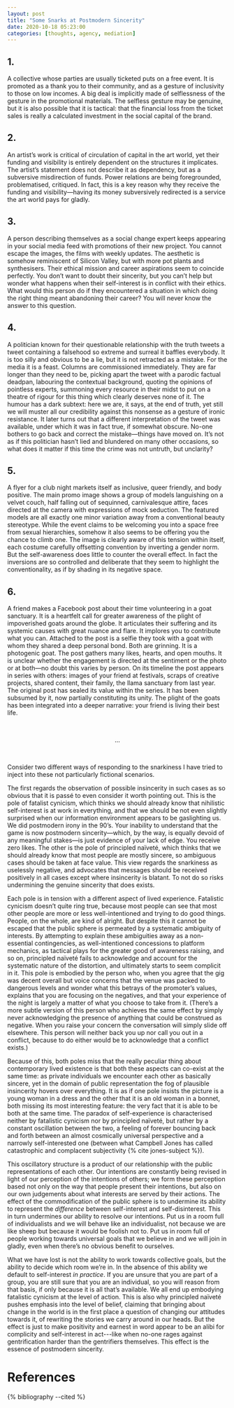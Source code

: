 ```yaml
---
layout: post
title: "Some Snarks at Postmodern Sincerity"
date: 2020-10-18 05:23:00
categories: [thoughts, agency, mediation]
---
```


## 1.

A collective whose parties are usually ticketed puts on a free event. It is promoted as a thank you to their community, and as a gesture of inclusivity to those on low incomes. A big deal is implicitly made of selflessness of the gesture in the promotional materials. The selfless gesture may be genuine, but it is also possible that it is tactical: that the financial loss from the ticket sales is really a calculated investment in the social capital of the brand.

<!--more-->

## 2.

An artist’s work is critical of circulation of capital in the art world, yet their funding and visibility is entirely dependent on the structures it implicates. The artist’s statement does not describe it as dependency, but as a subversive misdirection of funds. Power relations are being foregrounded, problematised, critiqued. In fact, this is a key reason why they receive the funding and visibility—having its money subversively redirected is a service the art world pays for gladly.

## 3.

A person describing themselves as a social change expert keeps appearing in your social media feed with promotions of their new project. You cannot escape the images, the films with weekly updates. The aesthetic is somehow reminiscent of Silicon Valley, but with more pot plants and synthesisers. Their ethical mission and career aspirations seem to coincide perfectly. You don’t want to doubt their sincerity, but you can’t help but wonder what happens when their self-interest is in conflict with their ethics. What would this person do if they encountered a situation in which doing the right thing meant abandoning their career? You will never know the answer to this question.

## 4.

A politician known for their questionable relationship with the truth tweets a tweet containing a falsehood so extreme and surreal it baffles everybody. It is too silly and obvious to be a lie, but it is not retracted as a mistake. For the media it is a feast. Columns are commissioned immediately. They are far longer than they need to be, picking apart the tweet with a parodic factual deadpan, labouring the contextual background, quoting the opinions of pointless experts, summoning every resource in their midst to put on a theatre of rigour for this thing which clearly deserves none of it. The humour has a dark subtext: here we are, it says, at the end of truth, yet still we will muster all our credibility against this nonsense as a gesture of ironic resistance. It later turns out that a different interpretation of the tweet was available, under which it was in fact true, if somewhat obscure. No-one bothers to go back and correct the mistake—things have moved on. It’s not as if this politician hasn’t lied and blundered on many other occasions, so what does it matter if this time the crime was not untruth, but unclarity?

## 5.

A flyer for a club night markets itself as inclusive, queer friendly, and body positive. The main promo image shows a group of models languishing on a velvet couch, half falling out of sequinned, carnivalesque attire, faces directed at the camera with expressions of mock seduction. The featured models are all exactly one minor variation away from a conventional beauty stereotype. While the event claims to be welcoming you into a space free from sexual hierarchies, somehow it also seems to be offering you the chance to climb one. The image is clearly aware of this tension within itself, each costume carefully offsetting convention by inverting a gender norm. But the self-awareness does little to counter the overall effect. In fact the inversions are so controlled and deliberate that they seem to highlight the conventionality, as if by shading in its negative space.

## 6.

A friend makes a Facebook post about their time volunteering in a goat sanctuary. It is a heartfelt call for greater awareness of the plight of impoverished goats around the globe. It articulates their suffering and its systemic causes with great nuance and flare. It implores you to contribute what you can. Attached to the post is a selfie they took with a goat with whom they shared a deep personal bond. Both are grinning. It is a photogenic goat. The post gathers many likes, hearts, and open mouths. It is unclear whether the engagement is directed at the sentiment or the photo or at both—no doubt this varies by person. On its timeline the post appears in series with others: images of your friend at festivals, scraps of creative projects, shared content, their family, the llama sanctuary from last year. The original post has sealed its value within the series. It has been subsumed by it, now partially constituting its unity. The plight of the goats has been integrated into a deeper narrative: your friend is living their best life.

<br />
<p style="text-align: center;">...</p>
<br />
<!-- <br /> -->

Consider two different ways of responding to the snarkiness I have tried to inject into these not particularly fictional scenarios.

The first regards the observation of possible insincerity in such cases as so obvious that it is passé to even consider it worth pointing out. This is the pole of fatalist cynicism, which thinks we should already know that nihilistic self-interest is at work in everything, and that we should be not even slightly surprised when our information environment appears to be gaslighting us. We did postmodern irony in the 90’s. Your inability to understand that the game is now postmodern sincerity—which, by the way, is equally devoid of any meaningful stakes—is just evidence of your lack of edge. You receive zero likes. The other is the pole of principled naïveté, which thinks that we should already know that most people are mostly sincere, so ambiguous cases should be taken at face value. This view regards the snarkiness as uselessly negative, and advocates that messages should be received positively in all cases except where insincerity is blatant. To not do so risks undermining the genuine sincerity that does exists.

Each pole is in tension with a different aspect of lived experience. Fatalistic cynicism doesn’t quite ring true, because most people can see that most other people are more or less well-intentioned and trying to do good things. People, on the whole, are kind of alright. But despite this it cannot be escaped that the public sphere is permeated by a systematic ambiguity of interests. By attempting to explain these ambiguities away as a non-essential contingencies, as well-intentioned concessions to platform mechanics, as tactical plays for the greater good of awareness raising, and so on, principled naïveté fails to acknowledge and account for the systematic nature of the distortion, and ultimately starts to seem complicit in it. This pole is embodied by the person who, when you agree that the gig was decent overall but voice concerns that the venue was packed to dangerous levels and wonder what this betrays of the promoter’s values, explains that you are focusing on the negatives, and that your experience of the night is largely a matter of what you choose to take from it. (There’s a more subtle version of this person who achieves the same effect by simply never acknowledging the presence of anything that could be construed as negative. When you raise your concern the conversation will simply slide off elsewhere. This person will neither back you up nor call you out in a conflict, because to do either would be to acknowledge that a conflict exists.)

Because of this, both poles miss that the really peculiar thing about contemporary lived existence is that both these aspects can co-exist at the same time: as private individuals we encounter each other as basically sincere, yet in the domain of public representation the fog of plausible insincerity hovers over everything. It is as if one pole insists the picture is a young woman in a dress and the other that it is an old woman in a bonnet, both missing its most interesting feature: the very fact that it is able to be both at the same time. The paradox of self-experience is characterised neither by fatalistic cynicism nor by principled naïveté, but rather by a constant oscillation between the two, a feeling of forever bouncing back and forth between an almost cosmically universal perspective and a narrowly self-interested one (between what Campbell Jones has called catastrophic and complacent subjectivity {% cite jones-subject %}).

This oscillatory structure is a product of our relationship with the public representations of each other. Our intentions are constantly being revised in light of our perception of the intentions of others; we form these perception based not only on the way that people present their intentions, but also on our own judgements about what interests are served by their actions. The effect of the commodification of the public sphere is to undermine its ability to represent the _difference_ between self-interest and self-disinterest. This in turn undermines our ability to resolve our intentions. Put us in a room full of individualists and we will behave like an individualist, not because we are like sheep but because it would be foolish not to. Put us in room full of people working towards universal goals that we believe in and we will join in gladly, even when there’s no obvious benefit to ourselves.

What we have lost is not the ability to work towards collective goals, but the ability to decide which room we’re in. In the absence of this ability we default to self-interest _in practice_. If you are unsure that you are part of a group, you are still sure that you are an individual, so you will reason from that basis, if only because it is all that’s available. We all end up embodying fatalistic cynicism at the level of action. This is also why principled naïveté pushes emphasis into the level of belief, claiming that bringing about change in the world is in the first place a question of changing our attitudes towards it, of rewriting the stories we carry around in our heads. But the effect is just to make positivity and earnest in word appear to be an alibi for complicity and self-interest in act---like when no-one rages against gentrification harder than the gentrifiers themselves. This effect is the essence of postmodern sincerity.

# References

{% bibliography --cited %}
